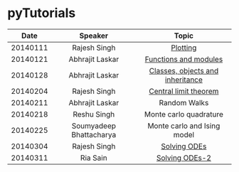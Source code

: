 # pyTutorials

|Date    |Speaker                | Topic                                                                                       |
|--------|:---------------------:|:-------------------------------------------------------------------------------------------:|
|20140111|Rajesh Singh           |[Plotting](http://nbviewer.ipython.org/gist/rajeshrinet/a1dd02f1920974b830ab)                |
|20140121|Abhrajit Laskar        |[Functions and modules](http://nbviewer.ipython.org/gist/jitAbhra/8594055)                   |
|20140128|Abhrajit Laskar        |[Classes, objects and inheritance](http://nbviewer.ipython.org/gist/jitAbhra/8682833)        |
|20140204|Rajesh Singh           |[Central limit theorem](http://nbviewer.ipython.org/gist/rajeshrinet/9af6e5e06aa4ce519ff1)   |
|20140211|Abhrajit Laskar        |Random Walks                                                                                 |
|20140218|Reshu Singh            |Monte carlo quadrature                                                                       |  
|20140225|Soumyadeep Bhattacharya|Monte carlo and Ising model                                                                  |  
|20140304|Rajesh Singh           |[Solving ODEs](http://nbviewer.ipython.org/gist/rajeshrinet/bde976cd3e1f4a238cfa)            |  
|20140311|Ria Sain               |[Solving ODEs-2](http://nbviewer.ipython.org/gist/rajeshrinet/ae235e2edaa4bcfc6c02)          |  








